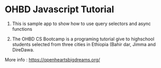 # OHBD Javascript Tutorial

1) This is sample app to show how to use query selectors and async functions 

2) The OHBD CS Bootcamp is a programing tutorial give to highschool students selected from three cities in Ethiopia (Bahir dar, Jimma and DireDawa.

More info : https://openheartsbigdreams.org/

